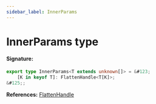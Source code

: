 ```yaml
---
sidebar_label: InnerParams
---
```


# InnerParams type

#### Signature:

```typescript
export type InnerParams<T extends unknown[]> = &#123;
    [K in keyof T]: FlattenHandle<T[K]>;
&#125;;
```

**References:** [FlattenHandle](./puppeteer.flattenhandle.md)
